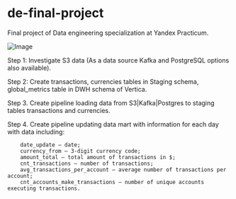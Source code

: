 # de-final-project
Final project of Data engineering specialization at Yandex Practicum.

![Image](https://user-images.githubusercontent.com/45723128/215292216-fcfdc6b5-4fe1-45c2-93cb-126d7f954681.png)

Step 1: Investigate S3 data  (As a data source Kafka and PostgreSQL options also available). 

Step 2: Create transactions, currencies tables in Staging schema, global_metrics table in DWH schema of Vertica.

Step 3. Create pipeline loading data from S3|Kafka|Postgres to staging tables transactions and currencies. 

Step 4. Create pipeline updating data mart with information for each day with data including:

        date_update — date;
        currency_from — 3-digit currency code;
        amount_total — total amount of transactions in $;
        cnt_transactions — number of transactions;
        avg_transactions_per_account — average number of transactions per account;
        cnt_accounts_make_transactions — number of unique accounts executing transactions. 

